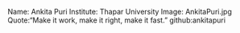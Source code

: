 Name: Ankita Puri
Institute: Thapar University
Image: AnkitaPuri.jpg
Quote:“Make it work, make it right, make it fast.”
github:ankitapuri